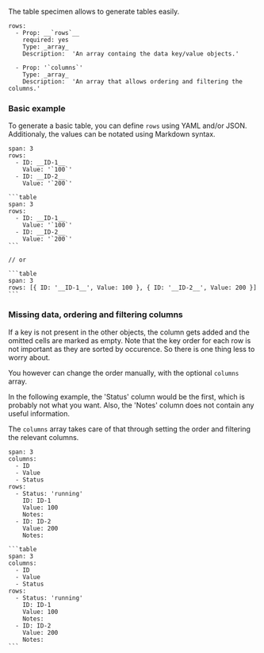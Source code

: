 The table specimen allows to generate tables easily.


```table
rows:
  - Prop: __`rows`__
    required: yes
    Type: _array_
    Description:  'An array containg the data key/value objects.'

  - Prop: '`columns`'
    Type: _array_
    Description:  'An array that allows ordering and filtering the columns.'

```


### Basic example

To generate a basic table, you can define `rows` using YAML and/or JSON. Additionaly, the values can be notated using Markdown syntax.

```table
span: 3
rows:
  - ID: __ID-1__
    Value: '`100`'
  - ID: __ID-2__
    Value: '`200`'
```


````code|span-3
```table
span: 3
rows:
  - ID: __ID-1__
    Value: '`100`'
  - ID: __ID-2__
    Value: '`200`'
```

// or 

```table
span: 3
rows: [{ ID: '__ID-1__', Value: 100 }, { ID: '__ID-2__', Value: 200 }]
```
````


### Missing data, ordering and filtering columns

If a key is not present in the other objects, the column gets added and the omitted cells are marked as empty.
Note that the key order for each row is not important as they are sorted by occurence. So there is one thing less to worry about.

You however can change the order manually, with the optional `columns` array. 

In the following example, the 'Status' column would be the first, which is probably not what you want.
Also, the 'Notes' column does not contain any useful information.

The `columns` array takes care of that through setting the order and filtering the relevant columns.


```table
span: 3
columns:
  - ID
  - Value
  - Status
rows:
  - Status: 'running'
    ID: ID-1
    Value: 100
    Notes: 
  - ID: ID-2
    Value: 200
    Notes:
```


````code|span-3
```table
span: 3
columns:
  - ID
  - Value
  - Status
rows:
  - Status: 'running'
    ID: ID-1
    Value: 100
    Notes: 
  - ID: ID-2
    Value: 200
    Notes:
```
````
